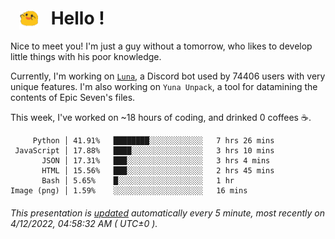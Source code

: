 <h1>   <img src="./spoink.gif" style="vertical-align:middle;" width="30px">   Hello ! </h1>

Nice to meet you! I'm just a guy without a tomorrow, who likes to develop little things with his poor knowledge.

Currently, I'm working on <a href='https://github.com/Asgarrrr/Luna'>`Luna`</a>, a Discord bot used by 74406 users with very unique features. I'm also working on `Yuna Unpack`, a tool for datamining the contents of Epic Seven's files.

This week, I've worked on ~18 hours of coding, and drinked 0 coffees ☕.

```
     Python │ 41.91%   ████████░░░░░░░░░░░░   7 hrs 26 mins
 JavaScript │ 17.88%   ████░░░░░░░░░░░░░░░░   3 hrs 10 mins
       JSON │ 17.31%   ███░░░░░░░░░░░░░░░░░   3 hrs 4 mins
       HTML │ 15.56%   ███░░░░░░░░░░░░░░░░░   2 hrs 45 mins
       Bash │ 5.65%    █░░░░░░░░░░░░░░░░░░░   1 hr
Image (png) │ 1.59%    ░░░░░░░░░░░░░░░░░░░░   16 mins
```

###### This presentation is [updated](https://github.com/Asgarrrr) automatically every 5 minute, most recently on 4/12/2022, 04:58:32 AM ( UTC±0 ).